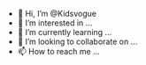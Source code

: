 - 👋 Hi, I’m @Kidsvogue
- 👀 I’m interested in ...
- 🌱 I’m currently learning ...
- 💞️ I’m looking to collaborate on ...
- 📫 How to reach me ...

<!---
Kidsvogue/Kidsvogue is a ✨ special ✨ repository because its `README.md` (this file) appears on your GitHub profile.
You can click the Preview link to take a look at your changes.
--->
